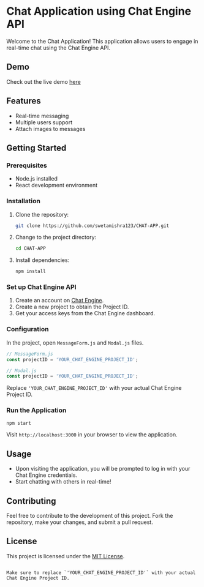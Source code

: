 
# Chat Application using Chat Engine API

Welcome to the Chat Application! This application allows users to engage in real-time chat using the Chat Engine API.

## Demo
Check out the live demo [here](https://chat-64dmh7q2o-sweta-mishras-projects.vercel.app/)

## Features
- Real-time messaging
- Multiple users support
- Attach images to messages

## Getting Started

### Prerequisites
- Node.js installed
- React development environment

### Installation

1. Clone the repository:
   ```bash
   git clone https://github.com/swetamishra123/CHAT-APP.git
   ```

2. Change to the project directory:
   ```bash
   cd CHAT-APP
   ```

3. Install dependencies:
   ```bash
   npm install
   ```

### Set up Chat Engine API

1. Create an account on [Chat Engine](https://chatengine.io/).
2. Create a new project to obtain the Project ID.
3. Get your access keys from the Chat Engine dashboard.

### Configuration

In the project, open `MessageForm.js` and `Modal.js` files.

```javascript
// MessageForm.js
const projectID = 'YOUR_CHAT_ENGINE_PROJECT_ID';
```

```javascript
// Modal.js
const projectID = 'YOUR_CHAT_ENGINE_PROJECT_ID';
```

Replace `'YOUR_CHAT_ENGINE_PROJECT_ID'` with your actual Chat Engine Project ID.

### Run the Application

```bash
npm start
```

Visit `http://localhost:3000` in your browser to view the application.

## Usage

- Upon visiting the application, you will be prompted to log in with your Chat Engine credentials.
- Start chatting with others in real-time!

## Contributing

Feel free to contribute to the development of this project. Fork the repository, make your changes, and submit a pull request.

## License

This project is licensed under the [MIT License](LICENSE).

```

Make sure to replace `'YOUR_CHAT_ENGINE_PROJECT_ID'` with your actual Chat Engine Project ID.


